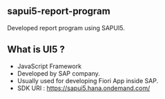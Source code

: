 ## sapui5-report-program
Developed report program using SAPUI5.

## What is UI5 ?
* JavaScript Framework
* Developed by SAP company.
* Usually used for developing Fiori App inside SAP.
* SDK URI : https://sapui5.hana.ondemand.com/
